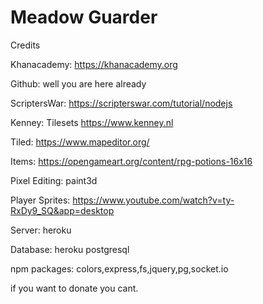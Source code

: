 # Meadow Guarder

Credits

Khanacademy: https://khanacademy.org

Github: well you are here already

ScriptersWar: https://scripterswar.com/tutorial/nodejs

Kenney: Tilesets https://www.kenney.nl

Tiled: https://www.mapeditor.org/

Items: https://opengameart.org/content/rpg-potions-16x16

Pixel Editing: paint3d

Player Sprites: https://www.youtube.com/watch?v=ty-RxDy9_SQ&app=desktop

Server: heroku

Database: heroku postgresql

npm packages: colors,express,fs,jquery,pg,socket.io


if you want to donate you cant. 


